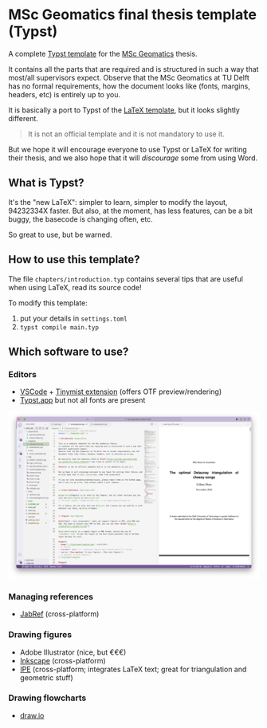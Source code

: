 
# MSc Geomatics final thesis template (Typst)

A complete [Typst template](https://typst.app/) for the [MSc Geomatics](http://geomatics.tudelft.nl) thesis.

It contains all the parts that are required and is structured in such a way that most/all supervisors expect.
Observe that the MSc Geomatics at TU Delft has no formal requirements, how the document looks like (fonts, margins, headers, etc) is entirely up to you. 

It is basically a port to Typst of the [LaTeX template](https://github.com/tudelft3d/msc_geomatics_thesis_template), but it looks slightly different.

> It is not an official template and it is not mandatory to use it.

But we hope it will encourage everyone to use Typst or LaTeX for writing their thesis, and we also hope that it will *discourage* some from using Word.

## What is Typst?

It's the "new LaTeX": simpler to learn, simpler to modify the layout, 94232334X faster.
But also, at the moment, has less features, can be a bit buggy, the basecode is changing often, etc. 

So great to use, but be warned.

## How to use this template?

The file `chapters/introduction.typ` contains several tips that are useful when using LaTeX, read its source code!

To modify this template:

1. put your details in `settings.toml`
2. `typst compile main.typ`


## Which software to use?

### Editors

* [VSCode](https://code.visualstudio.com/) + [Tinymist extension](https://marketplace.visualstudio.com/items?itemName=myriad-dreamin.tinymist) (offers OTF preview/rendering)
* [Typst.app](https://typst.app/) but not all fonts are present

![](./figs/vscode.png)

### Managing references

* [JabRef](http://jabref.sourceforge.net) (cross-platform)

### Drawing figures

* Adobe Illustrator (nice, but €€€)
* [Inkscape](https://inkscape.org/en/) (cross-platform)
* [IPE](http://ipe.otfried.org/) (cross-platform; integrates LaTeX text; great for triangulation and geometric stuff)

### Drawing flowcharts

* [draw.io](https://www.draw.io/)  